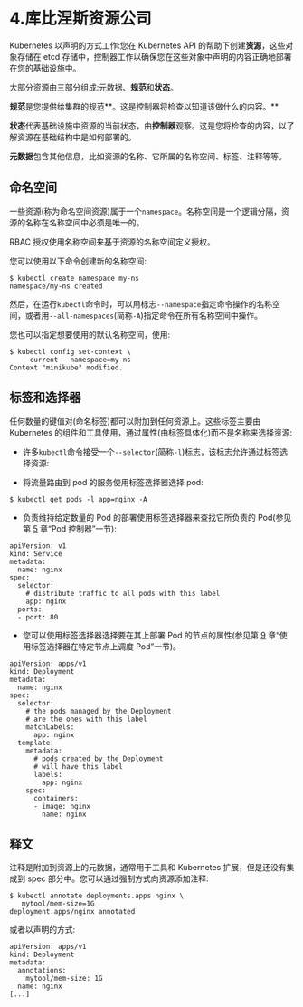 # 4.库比涅斯资源公司

Kubernetes 以声明的方式工作:您在 Kubernetes API 的帮助下创建**资源**，这些对象存储在 etcd 存储中，控制器工作以确保您在这些对象中声明的内容正确地部署在您的基础设施中。

大部分资源由三部分组成:元数据、**规范**和**状态**。

**规范**是您提供给集群的规范**。这是控制器将检查以知道该做什么的内容。**

**状态**代表基础设施中资源的当前状态，由**控制器**观察。这是您将检查的内容，以了解资源在基础结构中是如何部署的。

**元数据**包含其他信息，比如资源的名称、它所属的名称空间、标签、注释等等。

## 命名空间

一些资源(称为命名空间资源)属于一个`namespace`。名称空间是一个逻辑分隔，资源的名称在名称空间中必须是唯一的。

RBAC 授权使用名称空间来基于资源的名称空间定义授权。

您可以使用以下命令创建新的名称空间:

```
$ kubectl create namespace my-ns
namespace/my-ns created

```

然后，在运行`kubectl`命令时，可以用标志`--namespace`指定命令操作的名称空间，或者用`--all-namespaces`(简称`-A`)指定命令在所有名称空间中操作。

您也可以指定想要使用的默认名称空间，使用:

```
$ kubectl config set-context \
   --current --namespace=my-ns
Context "minikube" modified.

```

## 标签和选择器

任何数量的键值对(命名标签)都可以附加到任何资源上。这些标签主要由 Kubernetes 的组件和工具使用，通过属性(由标签具体化)而不是名称来选择资源:

*   许多`kubectl`命令接受一个`--selector`(简称`-l`)标志，该标志允许通过标签选择资源:

*   将流量路由到 pod 的服务使用标签选择器选择 pod:

```
$ kubectl get pods -l app=nginx -A

```

*   负责维持给定数量的 Pod 的部署使用标签选择器来查找它所负责的 Pod(参见第 [5](05.html) 章“Pod 控制器”一节):

```
apiVersion: v1
kind: Service
metadata:
  name: nginx
spec:
  selector:
    # distribute traffic to all pods with this label
    app: nginx
  ports:
  - port: 80

```

*   您可以使用标签选择器选择要在其上部署 Pod 的节点的属性(参见第 [9](09.html) 章“使用标签选择器在特定节点上调度 Pod”一节)。

```
apiVersion: apps/v1
kind: Deployment
metadata:
  name: nginx
spec:
  selector:
    # the pods managed by the Deployment
    # are the ones with this label
    matchLabels:
      app: nginx
  template:
    metadata:
      # pods created by the Deployment
      # will have this label
      labels:
        app: nginx
    spec:
      containers:
      - image: nginx
        name: nginx

```

## 释文

注释是附加到资源上的元数据，通常用于工具和 Kubernetes 扩展，但是还没有集成到 spec 部分中。您可以通过强制方式向资源添加注释:

```
$ kubectl annotate deployments.apps nginx \
   mytool/mem-size=1G
deployment.apps/nginx annotated

```

或者以声明的方式:

```
apiVersion: apps/v1
kind: Deployment
metadata:
  annotations:
    mytool/mem-size: 1G
  name: nginx
[...]

```